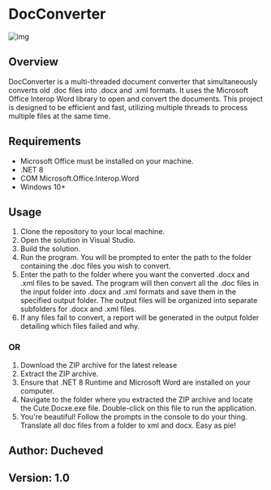# DocConverter

![img](https://s3.timeweb.cloud/20d1be9e-3ff922d8-1ca4-4144-be5a-07579a3f953e/cute.png)

## Overview
DocConverter is a multi-threaded document converter that simultaneously converts old .doc files into .docx and .xml formats. It uses the Microsoft Office Interop Word library to open and convert the documents. This project is designed to be efficient and fast, utilizing multiple threads to process multiple files at the same time.

## Requirements
- Microsoft Office must be installed on your machine.
- .NET 8
- COM Microsoft.Office.Interop.Word
- Windows 10+

## Usage
1. Clone the repository to your local machine.
2. Open the solution in Visual Studio.
3. Build the solution.
4. Run the program. You will be prompted to enter the path to the folder containing the .doc files you wish to convert.
5. Enter the path to the folder where you want the converted .docx and .xml files to be saved. The program will then convert all the .doc files in the input folder into .docx and .xml formats and save them in the specified output folder. The output files will be organized into separate subfolders for .docx and .xml files.
7. If any files fail to convert, a report will be generated in the output folder detailing which files failed and why.

### OR
1. Download the ZIP archive for the latest release
2. Extract the ZIP archive.
3. Ensure that .NET 8 Runtime and Microsoft Word are installed on your computer.
4. Navigate to the folder where you extracted the ZIP archive and locate the Cute.Docxe.exe file. Double-click on this file to run the application.
5. You're beautiful! Follow the prompts in the console to do your thing. Translate all doc files from a folder to xml and docx. Easy as pie!


## Author: Ducheved

## Version: 1.0
